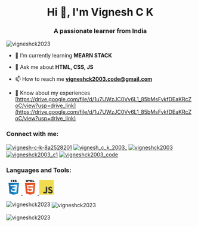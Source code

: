 <h1 align="center">Hi 👋, I'm Vignesh C K</h1>
<h3 align="center">A passionate learner from India</h3>

<p align="left"> <img src="https://komarev.com/ghpvc/?username=vigneshck2023&label=Profile%20views&color=0e75b6&style=flat" alt="vigneshck2023" /> </p>

- 🌱 I’m currently learning **MEARN STACK**

- 💬 Ask me about **HTML, CSS, JS**

- 📫 How to reach me **vigneshck2003.code@gmail.com**

- 📄 Know about my experiences [https://drive.google.com/file/d/1u7UWzJC0Vv6L1_85bMsFvkfDEaKRcZoC/view?usp=drive_link](https://drive.google.com/file/d/1u7UWzJC0Vv6L1_85bMsFvkfDEaKRcZoC/view?usp=drive_link)

<h3 align="left">Connect with me:</h3>
<p align="left">
<a href="https://linkedin.com/in/vignesh-c-k-8a2528201" target="blank"><img align="center" src="https://raw.githubusercontent.com/rahuldkjain/github-profile-readme-generator/master/src/images/icons/Social/linked-in-alt.svg" alt="vignesh-c-k-8a2528201" height="30" width="40" /></a>
<a href="https://instagram.com/vignesh_c_k_2003_" target="blank"><img align="center" src="https://raw.githubusercontent.com/rahuldkjain/github-profile-readme-generator/master/src/images/icons/Social/instagram.svg" alt="vignesh_c_k_2003_" height="30" width="40" /></a>
<a href="https://www.codechef.com/users/vigneshck2003" target="blank"><img align="center" src="https://cdn.jsdelivr.net/npm/simple-icons@3.1.0/icons/codechef.svg" alt="vigneshck2003" height="30" width="40" /></a>
<a href="https://www.hackerrank.com/vigneshck2003_c1" target="blank"><img align="center" src="https://raw.githubusercontent.com/rahuldkjain/github-profile-readme-generator/master/src/images/icons/Social/hackerrank.svg" alt="vigneshck2003_c1" height="30" width="40" /></a>
<a href="https://www.leetcode.com/vigneshck2003_code" target="blank"><img align="center" src="https://raw.githubusercontent.com/rahuldkjain/github-profile-readme-generator/master/src/images/icons/Social/leet-code.svg" alt="vigneshck2003_code" height="30" width="40" /></a>
</p>

<h3 align="left">Languages and Tools:</h3>
<p align="left"> <a href="https://www.w3schools.com/css/" target="_blank" rel="noreferrer"> <img src="https://raw.githubusercontent.com/devicons/devicon/master/icons/css3/css3-original-wordmark.svg" alt="css3" width="40" height="40"/> </a> <a href="https://www.w3.org/html/" target="_blank" rel="noreferrer"> <img src="https://raw.githubusercontent.com/devicons/devicon/master/icons/html5/html5-original-wordmark.svg" alt="html5" width="40" height="40"/> </a> <a href="https://developer.mozilla.org/en-US/docs/Web/JavaScript" target="_blank" rel="noreferrer"> <img src="https://raw.githubusercontent.com/devicons/devicon/master/icons/javascript/javascript-original.svg" alt="javascript" width="40" height="40"/> </a> </p>

<p><img align="left" src="https://github-readme-stats.vercel.app/api/top-langs?username=vigneshck2023&show_icons=true&locale=en&layout=compact" alt="vigneshck2023" /></p>

<p>&nbsp;<img align="center" src="https://github-readme-stats.vercel.app/api?username=vigneshck2023&show_icons=true&locale=en" alt="vigneshck2023" /></p>

<p><img align="center" src="https://github-readme-streak-stats.herokuapp.com/?user=vigneshck2023&" alt="vigneshck2023" /></p>
